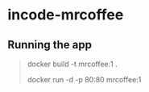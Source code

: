 # incode-mrcoffee

## Running the app

> docker build -t mrcoffee:1 . 
>
> docker run -d -p 80:80 mrcoffee:1

